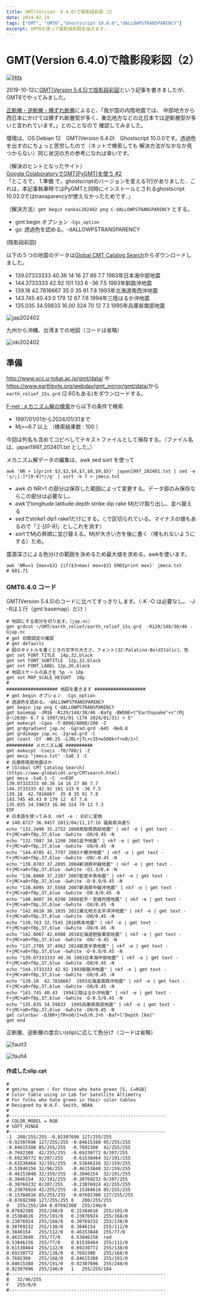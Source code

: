 ```yaml
---
title: GMT(Version  6.4.0)で陰影段彩図（2）
date: 2024-02-10
tags: ["GMT", "GMT6","Ghostscript 10.0.0","dALLOWPSTRANSPARENCY"]
excerpt: GMT6を使って陰影段彩図を描きます。
---
```


# GMT(Version  6.4.0)で陰影段彩図（2）

[![Hits](https://hits.seeyoufarm.com/api/count/incr/badge.svg?url=https%3A%2F%2Fgitpress.io%2F%40statrstart%2FGMT03&count_bg=%2379C83D&title_bg=%23555555&icon=&icon_color=%23E7E7E7&title=hits&edge_flat=false)](https://hits.seeyoufarm.com) 

2019-10-12に[GMT(Version 5.4.5)で陰影段彩図](https://gitpress.io/@statrstart/GMT01)という記事を書きましたが、GMT6でやってみました。

[正断層・逆断層・横ずれ断層](https://www.jishin.go.jp/resource/terms/tm_fault/)によると、「我が国の内陸地震では、
中部地方から西日本にかけては横ずれ断層型が多く、東北地方などの北日本では逆断層型が多いと言われています。」とのことなので
確認してみました。

環境は、OS:Debian 12　GMT(Version  6.4.0)　Ghostscript 10.0.0です。透過色を出すのにちょっと苦労したので（ネットで検索しても
解決方法がなかなか見つからない）同じ状況の方の参考になれば幸いです。

（解決のヒントとなったサイト）  
[Google ColaboratoryでGMT(PyGMT)を使う #2](https://qiita.com/after-a-rain/items/80782fd97e27e8627326)  
「ところで， 1.準備 で，ghostscriptのバージョンを変える1行がありました．これは，本記事執筆時ではPyGMTと同時にインストールとされるghostscript 10.02.0ではtransparencyが使えなかったためです．」

（解決方法）`gmt begin nankai202402 png C-dALLOWPSTRANSPARENCY` とする。

- gmt begin オプション `-Cgs_option`
- gs: 透過色を認める。-dALLOWPSTRANSPARENCY

(陰影段彩図)  

以下の５つの地震のデータは[Global CMT Catalog Search](https://www.globalcmt.org/CMTsearch.html)からダウンロードしました。

- 139.07333333 40.36 14 16 27 86 7.7  1983年日本海中部地震
- 144.3733333 42.92 101 133 6 -36 7.5  1993年釧路沖地震
- 139.18  42.7816667  35 0 35 91 7.8   1993年北海道南西沖地震
- 143.745 40.43 0 179 12  67 7.6       1994年三陸はるか沖地震
- 135.035 34.59833 16.00 324 70 12 7.3  1995年兵庫県南部地震

![jap202402](images/jap202402.png)

九州から沖縄、台湾までの地図（コードは省略）

![oki202402](images/oki202402.png)

## 準備

<http://www.scc.u-tokai.ac.jp/gmt/data/> や <https://www.earthbyte.org/webdav/gmt_mirror/gmt/data/>から  
`earth_relief_15s.grd` (2.6Gもある)をダウンロードする。

[F-net :メカニズム解の検索](https://www.fnet.bosai.go.jp/event/search.php?LANG=ja)から以下の条件で検索
- 1997/01/01から2024/01/31まで 
- Mj>=6.7 以上 （検索結果数 : 100 ）

今回は列名も含めてコピペしてテキストファイルとして保存する。（ファイル名は、japan1997_202401.txt とした。）

メカニズム解データの編集は、awk sed sort を使って

```
awk 'NR > 1{print $3,$2,$4,$7,$8,$9,$5}' japan1997_202401.txt | sed -e 's/;[-]*[0-9]*//g' | sort -k 7 > jmeca.txt
```

- awk の NR>1 の部分は保存した範囲によって変更する。データ部のみ保存ならこの部分は必要なし。
- awkでlongitude latitude depth strike dip rake Mjだけ取り出し、並べ替える
- sedでstrike1 dip1 rake1だけにする。（;で区切られている。マイナスの値もあるので「;[-]*[0-9]*」としこれを消す）
- sortでMjの昇順に並び替える。Mjが大きい方を後に書く（埋もれないようにする）ため。

震源深さによる色分けの範囲を決めるため最大値を求める。awkを使います。

```
awk 'NR==1 {max=$3} {if($3>max) max=$3} END{print max}' jmeca.txt
# 681.71
```

### GMT6.4.0 コード

GMT(Version 5.4.5)のコードに比べてすっきりします。（-K -O は必要なし。 -J -Rは１行（gmt basemap）だけ ）

```
# 地図にする部分を切り出す。（jap.nc）
gmt grdcut ~/GMT/earth_relief/earth_relief_15s.grd  -R129/148/30/46 -Gjap.nc
# gmt 初期設定の確認 
# gmt defaults
# 図のタイトルを書くときの文字の大きさ、フォント(32:Palatino-BoldItalic)、色
gmt set FONT_TITLE  14p,32,black
gmt set FONT_SUBTITLE  12p,32,black
gmt set FONT_LABEL 12p,26,black
# 地図スケールの高さを 5p -> 10p
gmt set MAP_SCALE_HEIGHT  10p
#
################### 地図を書きます ################### 
# gmt begin オプション　-Cgs_option
# 透過色を認める。-dALLOWPSTRANSPARENCY
gmt begin jap png C-dALLOWPSTRANSPARENCY
gmt basemap -JM16 -R129/148/30/46 -Bafg -BWSNE+t"Earthquake"+s"(Mj @~\263@~ 6.7 & 1997/01/01 \176 2024/01/31) + 5"
gmt makecpt -Cgeo -T-8000/8000/200 -Z
gmt grdgradient jap.nc -Ggrad.grd -A45 -Ne0.8
gmt grdimage jap.nc -Igrad.grd -C
gmt coast -Df -W0.25 -LJBL+jTL+c35+w500k+f+o0/1+l
########## メカニズム解 ########## 
gmt makecpt -Cseis -T0/700/1 -Z
gmt meca "jmeca.txt" -Sa0.3 -C
# 兵庫県南部地震ほか
# [Global CMT Catalog Search](https://www.globalcmt.org/CMTsearch.html)
gmt meca -Sa0.3 -C  <<EOF
139.07333333 40.36 14 16 27 86 7.7 
144.3733333 42.92 101 133 6 -36 7.5 
139.18  42.7816667  35 0 35 91 7.8 
143.745 40.43 0 179 12  67 7.6  
135.035 34.59833 16.00 324 70 12 7.3
EOF
# 日本語を使ってみる　nkf -e : EUCに変換
# 140.6727 36.9457 2011/04/11,17:16 福島県浜通り
echo "133.3498 35.2752 2000鳥取県西部地震" | nkf -e | gmt text -F+jMC+a0+f8p,37,blue -Gwhite -D0/0.45 -N 
echo "132.7087 34.1200 2001芸予地震" | nkf -e | gmt text -F+jMC+a0+f8p,37,blue -Gwhite -D0/0.45 -N 
echo "144.0785 41.7797 2003十勝沖地震" | nkf -e | gmt text -F+jMC+a0+f8p,37,blue -Gwhite -D0/-0.45 -N 
echo "138.8703 37.2895 2004新潟県中越地震" | nkf -e | gmt text -F+jMC+a0+f8p,37,blue -Gwhite -D1.3/0.4 -N 
echo "136.6860 37.2207 2007能登半島地震" | nkf -e | gmt text -F+jMC+a0+f8p,37,blue -Gwhite -D-0.9/0.45 -N 
echo "138.6095 37.5568 2007新潟県中越沖地震" | nkf -e | gmt text -F+jMC+a0+f8p,37,blue -Gwhite -D0.8/0.45 -N 
echo "140.8807 39.0298 2008岩手・宮城内陸地震" | nkf -e | gmt text -F+jMC+a0+f8p,37,blue -Gwhite -D0/0.45 -N 
echo "142.8610 38.1035 2011東北地方太平洋沖地震" | nkf -e | gmt text -F+jMC+a0+f8p,37,blue -Gwhite -D0/0.45 -N 
echo "130.763 32.7545 2016熊本地震" | nkf -e | gmt text -F+jMC+a0+f8p,37,blue -Gwhite -D0/0.45 -N 
echo "142.0067 42.6908 2018北海道胆振東部地震" | nkf -e | gmt text -F+jMC+a0+f8p,37,blue -Gwhite -D0/-0.45 -N
echo "137.2705 37.4962 2024能登半島地震" | nkf -e | gmt text -F+jMC+a0+f8p,37,blue -Gwhite -D-0.8/0.45 -N
echo "139.07333333 40.36 1983日本海中部地震" | nkf -e | gmt text -F+jMC+a0+f8p,37,blue -Gwhite -D0/0.45 -N 
echo "144.3733333 42.92 1993釧路沖地震" | nkf -e | gmt text -F+jMC+a0+f8p,37,blue -Gwhite -D0/0.45 -N 
echo "139.18  42.7816667  1993北海道南西沖地震" | nkf -e | gmt text -F+jMC+a0+f8p,37,blue -Gwhite -D0/0.45 -N 
echo "143.745 40.43  1994三陸はるか沖地震" | nkf -e | gmt text -F+jMC+a0+f8p,37,blue -Gwhite -D-0.5/0.45 -N 
echo "135.035 34.59833  1995兵庫県南部地震" | nkf -e | gmt text -F+jMC+a0+f8p,37,blue -Gwhite -D0/0.45 -N 
gmt colorbar -DJBR+jTR+o0/1+w5/0.2+h -Baf+l"Depth [km]"
gmt end
```

正断層、逆断層の度合い(slip)に応じて色分け（コードは省略）

![fault3](images/fault3.png)

![fault4](images/fault4.png)

#### 作成したslip.cpt

```
#
# gmt/no_green : For those who hate green [S, C=RGB]
# Color table using in Lab for Satellite Altimetry
# For folks who hate green in their color tables
# Designed by W.H.F. Smith, NOAA
#
#----------------------------------------------------------
# COLOR_MODEL = RGB
# SOFT_HINGE
#----------------------------------------------------------
-1	200/255/255	-0.92307696	127/255/255
-0.92307696	127/255/255	-0.84615388	85/255/255
-0.84615388	85/255/255	-0.7692308	42/255/255
-0.7692308	42/255/255	-0.69230772	0/207/255
-0.69230772	0/207/255	-0.61538464	32/191/255
-0.61538464	32/191/255	-0.53846156	32/159/255
-0.53846156	32/96/255	-0.46153848	32/159/255
-0.46153848	32/159/255	-0.3846154	32/191/255
-0.3846154	32/191/255	-0.30769232	0/207/255
-0.30769232	0/207/255	-0.23076924	42/255/255
-0.23076924	42/255/255	-0.15384616	85/255/255
-0.15384616	85/255/255	-0.07692308	127/255/255
-0.07692308	127/255/255	0	200/255/255
0	255/255/184	0.07692308	255/240/0
0.07692308	255/240/0	0.15384616	255/191/0
0.15384616	255/191/0	0.23076924	255/168/0
0.23076924	255/168/0	0.30769232	255/138/0
0.30769232	255/138/0	0.3846154	255/112/0
0.3846154	255/112/0	0.46153848	255/77/0
0.46153848	255/77/0	0.53846156	red
0.53846156	255/77/0	0.61538464	255/112/0
0.61538464	255/112/0	0.69230772	255/138/0
0.69230772	255/138/0	0.7692308	255/168/0
0.7692308	255/168/0	0.84615388	255/191/0
0.84615388	255/191/0	0.92307696	255/240/0
0.92307696	255/240/0	1	255/255/184
#----------------------------------------------------------
B	32/96/255
F	255/0/0
#----------------------------------------------------------
```
